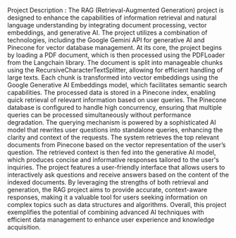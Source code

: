 Project Description :
The RAG (Retrieval-Augmented Generation) project is designed to enhance the capabilities of information retrieval 
and natural language understanding by integrating document processing, vector embeddings, and generative AI. 
The project utilizes a combination of technologies, 
including the Google Gemini API for generative AI and Pinecone for vector database management.
At its core, the project begins by loading a PDF document, which is then processed using the PDFLoader from the 
Langchain library. The document is split into manageable chunks using the RecursiveCharacterTextSplitter, 
allowing for efficient handling of large texts. 
Each chunk is transformed into vector embeddings using the Google Generative AI Embeddings model, 
which facilitates semantic search capabilities.
The processed data is stored in a Pinecone index, enabling quick retrieval of relevant information based on user queries. 
The Pinecone database is configured to handle high concurrency, ensuring that multiple queries can be processed 
simultaneously without performance degradation.
The querying mechanism is powered by a sophisticated AI model that rewrites user questions into standalone queries, 
enhancing the clarity and context of the requests. The system retrieves the top relevant documents from Pinecone 
based on the vector representation of the user’s question. The retrieved context is then fed into the generative AI model, 
which produces concise and informative responses tailored to the user's inquiries.
The project features a user-friendly interface that allows users to interactively ask questions and receive answers 
based on the content of the indexed documents. By leveraging the strengths of both retrieval and generation, 
the RAG project aims to provide accurate, context-aware responses, making it a valuable tool for users 
seeking information on complex topics such as data structures and algorithms. Overall, this project 
exemplifies the potential of combining advanced AI techniques with efficient data management to enhance user 
experience and knowledge acquisition.


